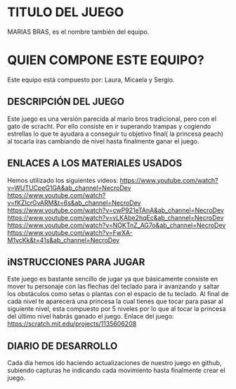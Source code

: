 # TITULO DEL JUEGO

MARIAS BRAS, es el nombre también del equipo.


# QUIEN COMPONE ESTE EQUIPO?

Este equipo está compuesto por: Laura, Micaela y Sergio. 

## DESCRIPCIÓN DEL JUEGO

Este juego es una versión parecida al mario bros tradicional, pero con el gato de scracht.
Por ello consiste en ir superando trampas y cogiendo estrellas lo que te ayudara a conseguir tu objetivo final( la princesa peach) al tocarla iras cambiando de nivel hasta finalmente ganar el juego.

## ENLACES A LOS MATERIALES USADOS
Hemos utilizado los siguientes videos:
https://www.youtube.com/watch?v=WUTUCpeG1GA&ab_channel=NecroDev
https://www.youtube.com/watch?v=fKZIcrGvARM&t=6s&ab_channel=NecroDev
https://www.youtube.com/watch?v=cwP921eTAnA&ab_channel=NecroDev
https://www.youtube.com/watch?v=vLKAbe2hqEc&ab_channel=NecroDev
https://www.youtube.com/watch?v=NOKTnZ_AG7o&ab_channel=NecroDev
https://www.youtube.com/watch?v=FwXA-M1vcKk&t=41s&ab_channel=NecroDev

## iNSTRUCCIONES PARA JUGAR
Este  juego es bastante sencillo de jugar ya que básicamente consiste en mover tu personaje con las flechas del teclado para ir avanzando y saltar los obstáculos como setas o plantas con el espacio de tu teclado. Al final de cada nivel te aparecerá una princesa la cual tienes que tocar para pasar al siguiente nivel, esta compuesto por 5 niveles por lo que al tocar la princesa del último nivel habrás ganado el juego.
Enlace del juego: https://scratch.mit.edu/projects/1135606208

## DIARIO DE DESARROLLO
Cada día hemos ido haciendo actualizaciones de nuestro juego en github, subiendo capturas he indicando cada movimiento hasta finalmente crear el juego.
